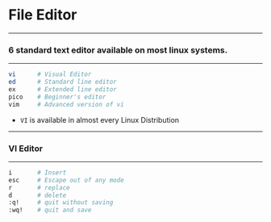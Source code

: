 # **File Editor**

---

### 6 standard text editor available on most linux systems.

---

```sh
vi      # Visual Editor
ed      # Standard line editor
ex      # Extended line editor
pico    # Beginner's editor
vim     # Advanced version of vi
```

- `VI` is available in almost every Linux Distribution

---

### **VI** Editor

---


```sh
i       # Insert
esc     # Escape out of any mode
r       # replace
d       # delete    
:q!     # quit without saving
:wq!    # quit and save
```



